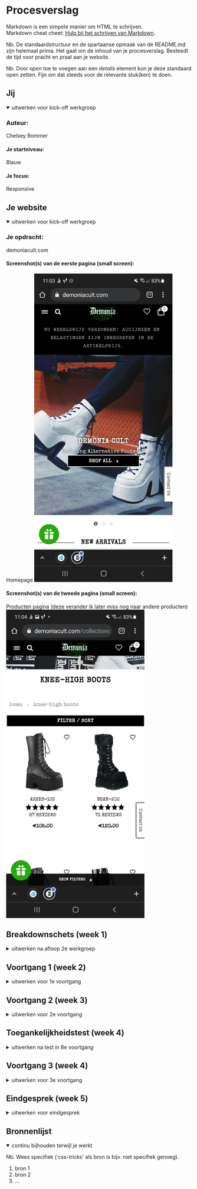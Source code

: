 # Procesverslag
Markdown is een simpele manier om HTML te schrijven.  
Markdown cheat cheet: [Hulp bij het schrijven van Markdown](https://github.com/adam-p/markdown-here/wiki/Markdown-Cheatsheet).

Nb. De standaardstructuur en de spartaanse opmaak van de README.md zijn helemaal prima. Het gaat om de inhoud van je procesverslag. Besteedt de tijd voor pracht en praal aan je website.

Nb. Door *open* toe te voegen aan een *details* element kun je deze standaard open zetten. Fijn om dat steeds voor de relevante stuk(ken) te doen.





## Jij

<details open>
<summary>uitwerken voor kick-off werkgroep</summary>

### Auteur:
Chelsey Bommer

#### Je startniveau:
Blauw

#### Je focus:
Responsive
 
</details>





## Je website

<details open>
<summary>uitwerken voor kick-off werkgroep</summary>

### Je opdracht:
demoniacult.com

#### Screenshot(s) van de eerste pagina (small screen): 
Homepage
<img src="images/schoen1.jpg" width="375px" alt="Homepagina van demoniacult">

#### Screenshot(s) van de tweede pagina (small screen):
Producten pagina (deze verander ik later miss nog naar andere producten)
<img src="images/schoen2.jpg" width="375px" alt="productenpagina demoniacult">
 
</details>





## Breakdownschets (week 1)

<details>
<summary>uitwerken na afloop 2e werkgroep</summary>

### de hele pagina: 
<img src="images/screen-hele.png" width="375px" alt="breakdown van de hele pagina">

### dynamisch deel (bijv menu): 
<img src="images/screen-half1.png" width="375px" alt="breakdown van een dynamisch deel">

### wellicht nog een dynamisch deel (bijv filter): 
<img src="images/screen-half2.png" width="375px" alt="breakdown van nog een dynamisch deel">

</details>





## Voortgang 1 (week 2)

<details>
<summary>uitwerken voor 1e voortgang</summary>

### Stand van zaken
Ik vond door de breakdown schets het vrij makkelijk om de html te schrijven. De css ging daarna ook wel goed, maar ik moet nog
 erop letten dat ik die netjes houd. 
 Ik heb mijn css nu half netjes:
 <img src="images/css.png" width="375px" alt="Screenshot van mijn CSS">


### Agenda voor meeting
samen met je groepje opstellen

 Wat ik wil vragen:
 -hoe zorg ik dat het niet meer inzoomt op grotere schermen?
 -is er nog iets niet kloppend etc

### Verslag van meeting
Uitkomsten van de meeting:

- We hebben opgelost dat de pagina niet meer inzoomde met width
- Ze vonden het verder prima

</details>





## Voortgang 2 (week 3)

<details>
<summary>uitwerken voor 2e voortgang</summary>

### Stand van zaken
Deze week ging ik verder met de slideshow, maar deze was heel lastig. Het is nog niet helemaal gelukt 
 deze te maken. Ik heb wel alle foto's naast elkaar waar je doorheen kan swipen, maar heb nog niet de transities uit zichzelf.
 
 <img src="images/Voortgang1.png" width="375px" alt="Screenshot van mijn voortgang">
 
 Om wel verder te gaan was ik ook vast een grid met producten aan het maken, en de bijbehorende buttons. Dit ging wel goed.
 
 <img src="images/voortgang2.png" width="375px" alt="Screenshot van mijn voortgang">
 


### Agenda voor meeting
samen met je groepje opstellen

| Chelsey        | Maxime             | Jessica/Bilal/Thije      | Fabian           |
| ---            | ---                | ---                      | ---              |
|Slideshow maken?| Hamburger          | Voorgaande onderwerpen   | Images groter    |
|Hoe             | Menu               |                          | in verhouding blijven |
 gedetailleerd?  | ...                | ...                      | ...              |


### Verslag van meeting
hier na afloop snel de uitkomsten van de meeting vastleggen

- 
</details>





## Toegankelijkheidstest (week 4)

<details>
<summary>uitwerken na test in 8e voortgang</summary>

### Bevindingen
Lijst met je bevindingen die in de test naar voren kwamen:

#### Titel eerste bevinding
Hier korte omschrijving (met indien nodig een afbeelding)

Hier een omschrijving van hoe het opgelost kan worden (met indien nodig een afbeelding)


#### Titel tweede bevinding. 
Hier korte omschrijving (met indien nodig een afbeelding)

Hier een omschrijving van hoe het opgelost kan worden (met indien nodig een afbeelding)


#### Titel volgende bevinding. 
Hier korte omschrijving (met indien nodig een afbeelding)

Hier een omschrijving van hoe het opgelost kan worden (met indien nodig een afbeelding)


#### Titel nog een bevinding. 
Hier korte omschrijving (met indien nodig een afbeelding)

Hier een omschrijving van hoe het opgelost kan worden (met indien nodig een afbeelding)

</details>





## Voortgang 3 (week 4)

<details>
<summary>uitwerken voor 3e voortgang</summary>

### Stand van zaken
hier dit ging goed & dit was lastig (neem ook screenshots op van delen van je website en code)


### Agenda voor meeting
samen met je groepje opstellen

| student 1      | student 2          | student 3    | student 4        |
| ---            | ---                | ---          | ---              |
| dit bespreken  | en dit             | en ik dit    | en dan ik dat    |
| en dat ook nog | dit als er tijd is | nog een punt | dit wil ik zeker |
| ...            | ...                | ...          | ...              |


### Verslag van meeting
hier na afloop snel de uitkomsten van de meeting vastleggen

- punt 1
- punt 2
- nog een punt
- ...

</details>





## Eindgesprek (week 5)

<details>
<summary>uitwerken voor eindgesprek</summary>

### Stand van zaken
hier dit ging goed & dit was lastig (neem ook screenshots op van delen van je website en code)

### Screenshot(s)

hier screenshot(s) van je eindresultaat

</details>





## Bronnenlijst

<details open>
<summary>continu bijhouden terwijl je werkt</summary>

Nb. Wees specifiek ('css-tricks' als bron is bijv. niet specifiek genoeg).

1. bron 1
2. bron 2
3. ...

</details>
